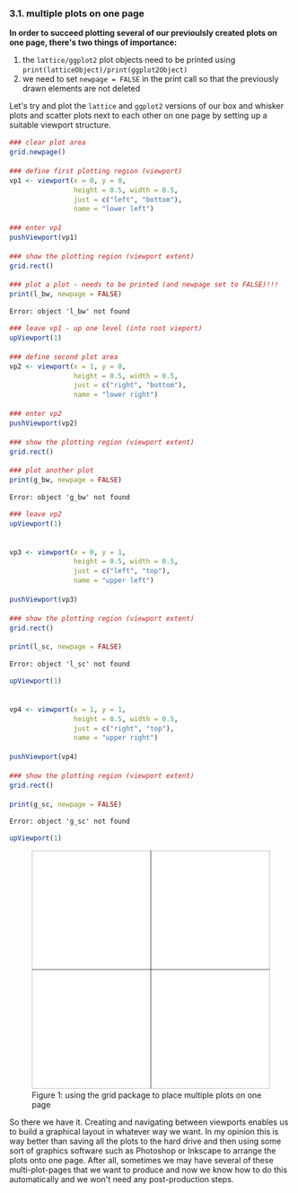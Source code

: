 

### 3.1. multiple plots on one page

**In order to succeed plotting several of our previoulsly created plots on one page, there's two things of importance:**

1. the `lattice/ggplot2` plot objects need to be printed using `print(latticeObject)/print(ggplot2Object)`
2. we need to set `newpage = FALSE` in the print call so that the previously drawn elements are not deleted

Let's try and plot the ```lattice``` and `ggplot2` versions of our box and whisker plots and scatter plots next to each other on one page by setting up a suitable viewport structure.


```r
### clear plot area
grid.newpage()

### define first plotting region (viewport)
vp1 <- viewport(x = 0, y = 0, 
                height = 0.5, width = 0.5,
                just = c("left", "bottom"),
                name = "lower left")

### enter vp1 
pushViewport(vp1)

### show the plotting region (viewport extent)
grid.rect()

### plot a plot - needs to be printed (and newpage set to FALSE)!!!
print(l_bw, newpage = FALSE)
```

```
Error: object 'l_bw' not found
```

```r
### leave vp1 - up one level (into root vieport)
upViewport(1)

### define second plot area
vp2 <- viewport(x = 1, y = 0, 
                height = 0.5, width = 0.5,
                just = c("right", "bottom"),
                name = "lower right")

### enter vp2
pushViewport(vp2)

### show the plotting region (viewport extent)
grid.rect()

### plot another plot
print(g_bw, newpage = FALSE)
```

```
Error: object 'g_bw' not found
```

```r
### leave vp2
upViewport(1)


vp3 <- viewport(x = 0, y = 1, 
                height = 0.5, width = 0.5,
                just = c("left", "top"),
                name = "upper left")

pushViewport(vp3)

### show the plotting region (viewport extent)
grid.rect()

print(l_sc, newpage = FALSE)
```

```
Error: object 'l_sc' not found
```

```r
upViewport(1)


vp4 <- viewport(x = 1, y = 1, 
                height = 0.5, width = 0.5,
                just = c("right", "top"),
                name = "upper right")

pushViewport(vp4)

### show the plotting region (viewport extent)
grid.rect()

print(g_sc, newpage = FALSE)
```

```
Error: object 'g_sc' not found
```

```r
upViewport(1)
```

<figure><img src="../../book_figures/grid multiple.png"><figcaption>Figure 1: using the grid package to place multiple plots on one page</figcaption></figure>

So there we have it. Creating and navigating between viewports enables us to build a graphical layout in whatever way we want. In my opinion this is way better than saving all the plots to the hard drive and then using some sort of graphics software such as Photoshop or Inkscape to arrange the plots onto one page. After all, sometimes we may have several of these multi-plot-pages that we want to produce and now we know how to do this automatically and we won't need any post-production steps.
